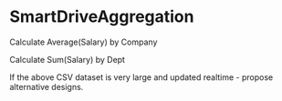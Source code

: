 # SmartDriveAggregation
Calculate Average(Salary) by Company 

Calculate Sum(Salary) by Dept 

If the above CSV dataset is very large and updated realtime - propose alternative designs.
